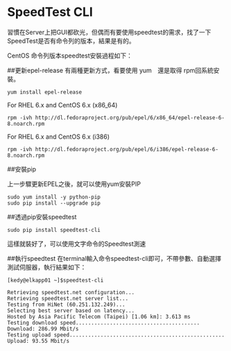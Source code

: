 # SpeedTest CLI

習慣在Server上把GUI都砍光，但偶而有要使用speedtest的需求，找了一下SpeedTest是否有命令列的版本，結果是有的。

CentOS 命令列版本speedtest安裝過程如下：

##更新epel-release
有兩種更新方式，看要使用 yum　還是取得 rpm回系統安裝。

	yum install epel-release

For RHEL 6.x and CentOS 6.x (x86_64)

    rpm -ivh http://dl.fedoraproject.org/pub/epel/6/x86_64/epel-release-6-8.noarch.rpm

For RHEL 6.x and CentOS 6.x (i386)

    rpm -ivh http://dl.fedoraproject.org/pub/epel/6/i386/epel-release-6-8.noarch.rpm
    
##安裝pip

上一步驟更新EPEL之後，就可以使用yum安裝PIP

    sudo yum install -y python-pip
    sudo pip install --upgrade pip

##透過pip安裝speedtest

    sudo pip install speedtest-cli 


這樣就裝好了，可以使用文字命令的Speedtest測速

##執行speedtest
在terminal輸入命令speedtest-cli即可，不帶參數、自動選擇測試伺服器，執行結果如下：

    [kedy@elkapp01 ~]$speedtest-cli
	
    Retrieving speedtest.net configuration...
	Retrieving speedtest.net server list...
	Testing from HiNet (60.251.132.249)...
	Selecting best server based on latency...
	Hosted by Asia Pacific Telecom (Taipei) [1.06 km]: 3.613 ms
	Testing download speed........................................
	Download: 286.99 Mbit/s
	Testing upload speed..................................................
	Upload: 93.55 Mbit/s
